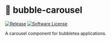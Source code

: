 # 🎠 bubble-carousel

[![Release](https://img.shields.io/github/v/release/xaviergodart/bubble-carousel)](https://github.com/xaviergodart/bubble-carousel/releases/latest)
[![Software License](https://img.shields.io/github/license/xaviergodart/bubble-carousel)](LICENSE.md)

A carousel component for bubbletea applications.

